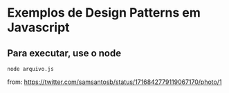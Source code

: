 # Exemplos de Design Patterns em Javascript

## Para executar, use o node

```
node arquivo.js
```

from: https://twitter.com/samsantosb/status/1716842779119067170/photo/1
